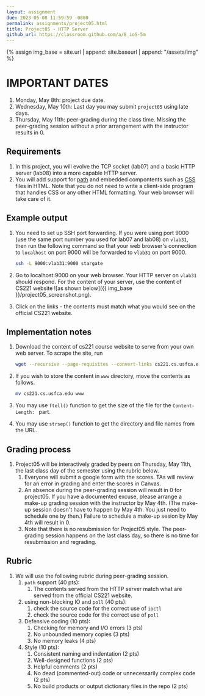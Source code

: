 ```yaml
---
layout: assignment
due: 2023-05-08 11:59:59 -0800
permalink: assignments/project05.html
title: Project05 - HTTP Server
github_url: https://classroom.github.com/a/8_ioS-5m
---
```


{% assign img_base = site.url | append: site.baseurl | append: "/assets/img" %}

# IMPORTANT DATES
1. Monday, May 8th: project due date.
1. Wednesday, May 10th: Last day you may submit `project05` using late days. 
1. Thursday, May 11th: peer-grading during the class time. Missing the peer-grading session without a prior arrangement with the instructor results in 0. 

## Requirements

1. In this project, you will evolve the TCP socket (lab07) and a basic HTTP server (lab08) into a more capable HTTP server. 
1. You will add support for [path](https://developer.mozilla.org/en-US/docs/Learn/Common_questions/Web_mechanics/What_is_a_URL#path_to_resource) and embedded compontents such as [CSS](https://developer.mozilla.org/en-US/docs/Web/CSS) files in HTML. Note that you do not need to write a client-side program that handles CSS or any other HTML formatting. Your web browser will take care of it. 

## Example output

1. You need to set up SSH port forwarding. If you were using port 9000 (use the same port number you used for lab07 and lab08) on `vlab31`, then run the following command so that your web browser's connection to `localhost` on port 9000 will be forwarded to `vlab31` on port 9000.

	```sh
	ssh -L 9000:vlab31:9000 stargate
	```

1. Go to localhost:9000 on your web browser. Your HTTP server on `vlab31` should respond. For the content of your server, use the content of CS221 website ![as shown below]({{ img_base }}/project05_screenshot.png).

1. Click on the links - the contents must match what you would see on the official CS221 website. 

## Implementation notes

1. Download the content of cs221 course website to serve from your own web server. To scrape the site, run

	```sh
	wget --recursive --page-requisites --convert-links cs221.cs.usfca.edu
	```
1. If you wish to store the content in `www` directory, move the contents as follows.
	```sh
	mv cs221.cs.usfca.edu www
	```
1. You may use `ftell()` function to get the size of the file for the `Content-Length: ` part. 

1. You may use `strsep()` function to get the directory and file names from the URL. 


## Grading process

1. Project05 will be interactively graded by peers on Thursday, May 11th, the last class day of the semester using the rubric below. 
	1. Everyone will submit a google form with the scores. TAs will review for an error in grading and enter the scores in Canvas.
	1. An absence during the peer-grading session will result in 0 for project05. If you have a documented excuse, please arrange a make-up grading session with the instructor by May 4th. (The make-up session doesn't have to happen by May 4th. You just need to schedule one by then.) Failure to schedule a make-up sesion by May 4th will result in 0.
	1. Note that there is no resubmission for Project05 style. The peer-grading session happens on the last class day, so there is no time for resubmission and regrading. 

## Rubric

1. We will use the following rubric during peer-grading session.
	1. `path` support (40 pts): 
		1. The contents served from the HTTP server match what are served from the official CS221 website. 
	1. using non-blocking IO and `poll` (40 pts): 
		1. check the source code for the correct use of `ioctl`
		1. check the source code for the correct use of `poll` 
	1. Defensive coding (10 pts):
		1. Checking for memory and I/O errors (3 pts)
		1. No unbounded memory copies (3 pts)
		1. No memory leaks (4 pts)
	1. Style (10 pts): 
		1. Consistent naming and indentation (2 pts)
		1. Well-designed functions	(2 pts) 
		1. Helpful comments (2 pts)	
		1. No dead (commented-out) code or unnecessarily complex code (2 pts)	
		1. No build products or output dictionary files in the repo (2 pts)

